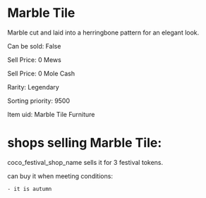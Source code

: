 # Marble Tile

Marble cut and laid into a herringbone pattern for an elegant look.

Can be sold: False

Sell Price: 0 Mews

Sell Price: 0 Mole Cash

Rarity: Legendary

Sorting priority: 9500

Item uid: Marble Tile Furniture

# shops selling Marble Tile:

coco_festival_shop_name sells it for 3 festival tokens.

  can buy it when meeting conditions: 

    - it is autumn